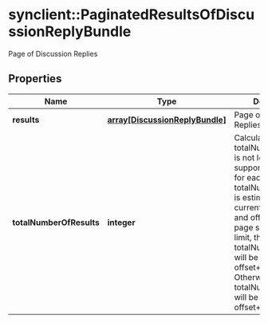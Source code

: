 # synclient::PaginatedResultsOfDiscussionReplyBundle

Page of Discussion Replies
## Properties
Name | Type | Description | Notes
------------ | ------------- | ------------- | -------------
**results** | [**array[DiscussionReplyBundle]**](DiscussionReplyBundle.md) | Page of Discussion Replies | [optional] 
**totalNumberOfResults** | **integer** | Calculating the actual totalNumberOfResults is not longer supported. Therefore, for each page, the totalNumberOfResults is estimated using the current page, limit, and offset. When the page size equals the limit, the totalNumberOfResults will be offset+pageSize+ 1. Otherwise, the totalNumberOfResults will be offset+pageSize.  | [optional] 


